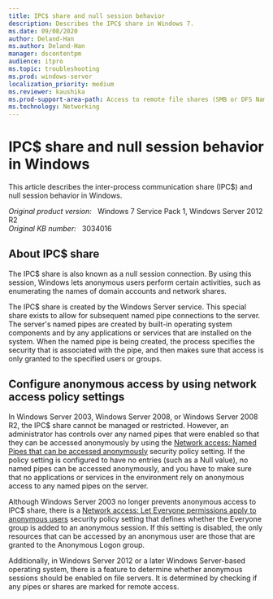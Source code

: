```yaml
---
title: IPC$ share and null session behavior
description: Describes the IPC$ share in Windows 7.
ms.date: 09/08/2020
author: Deland-Han
ms.author: Deland-Han
manager: dscontentpm
audience: itpro
ms.topic: troubleshooting
ms.prod: windows-server
localization_priority: medium
ms.reviewer: kaushika
ms.prod-support-area-path: Access to remote file shares (SMB or DFS Namespace)
ms.technology: Networking
---
```

# IPC$ share and null session behavior in Windows

This article describes the inter-process communication share (IPC$) and null session behavior in Windows.

_Original product version:_ &nbsp; Windows 7 Service Pack 1, Windows Server 2012 R2  
_Original KB number:_ &nbsp; 3034016

## About IPC$ share

The IPC$ share is also known as a null session connection. By using this session, Windows lets anonymous users perform certain activities, such as enumerating the names of domain accounts and network shares.

The IPC$ share is created by the Windows Server service. This special share exists to allow for subsequent named pipe connections to the server. The server's named pipes are created by built-in operating system components and by any applications or services that are installed on the system. When the named pipe is being created, the process specifies the security that is associated with the pipe, and then makes sure that access is only granted to the specified users or groups.

## Configure anonymous access by using network access policy settings

In Windows Server 2003, Windows Server 2008, or Windows Server 2008 R2, the IPC$ share cannot be managed or restricted. However, an administrator has controls over any named pipes that were enabled so that they can be accessed anonymously by using the [Network access: Named Pipes that can be accessed anonymously](/previous-versions/windows/it-pro/windows-server-2008-R2-and-2008/jj852278(v=ws.10)) security policy setting. If the policy setting is configured to have no entries (such as a Null value), no named pipes can be accessed anonymously, and you have to make sure that no applications or services in the environment rely on anonymous access to any named pipes on the server.

Although Windows Server 2003 no longer prevents anonymous access to IPC$ share, there is a [Network access: Let Everyone permissions apply to anonymous users](/previous-versions/windows/it-pro/windows-server-2003/cc778182(v=ws.10)) security policy setting that defines whether the Everyone group is added to an anonymous session. If this setting is disabled, the only resources that can be accessed by an anonymous user are those that are granted to the Anonymous Logon group.

Additionally, in Windows Server 2012 or a later Windows Server-based operating system, there is a feature to determine whether anonymous sessions should be enabled on file servers. It is determined by checking if any pipes or shares are marked for remote access.
